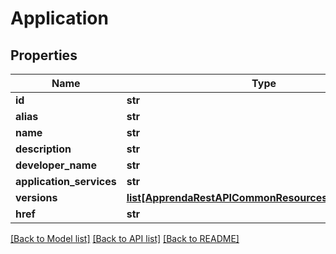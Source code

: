 # Application

## Properties
Name | Type | Description | Notes
------------ | ------------- | ------------- | -------------
**id** | **str** |  | [optional] 
**alias** | **str** |  | [optional] 
**name** | **str** |  | [optional] 
**description** | **str** |  | [optional] 
**developer_name** | **str** |  | [optional] 
**application_services** | **str** |  | [optional] 
**versions** | [**list[ApprendaRestAPICommonResourcesResourceBase]**](ApprendaRestAPICommonResourcesResourceBase.md) |  | [optional] 
**href** | **str** |  | [optional] 

[[Back to Model list]](../README.md#documentation-for-models) [[Back to API list]](../README.md#documentation-for-api-endpoints) [[Back to README]](../README.md)


